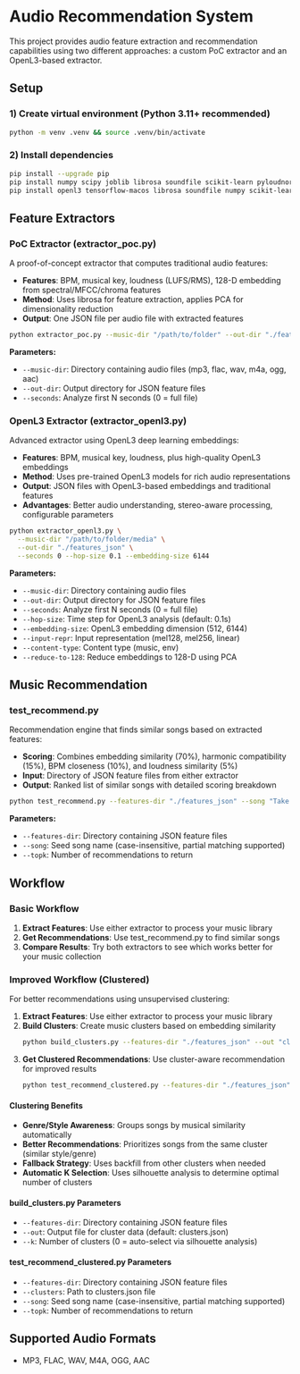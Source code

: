 # Audio Recommendation System

This project provides audio feature extraction and recommendation capabilities using two different approaches: a custom PoC extractor and an OpenL3-based extractor.

## Setup

### 1) Create virtual environment (Python 3.11+ recommended)
```bash
python -m venv .venv && source .venv/bin/activate
```

### 2) Install dependencies
```bash
pip install --upgrade pip
pip install numpy scipy joblib librosa soundfile scikit-learn pyloudnorm
pip install openl3 tensorflow-macos librosa soundfile numpy scikit-learn pyloudnorm
```

## Feature Extractors

### PoC Extractor (extractor_poc.py)
A proof-of-concept extractor that computes traditional audio features:
- **Features**: BPM, musical key, loudness (LUFS/RMS), 128-D embedding from spectral/MFCC/chroma features
- **Method**: Uses librosa for feature extraction, applies PCA for dimensionality reduction
- **Output**: One JSON file per audio file with extracted features

```bash
python extractor_poc.py --music-dir "/path/to/folder" --out-dir "./features_json" --seconds 75
```

**Parameters:**
- `--music-dir`: Directory containing audio files (mp3, flac, wav, m4a, ogg, aac)
- `--out-dir`: Output directory for JSON feature files
- `--seconds`: Analyze first N seconds (0 = full file)

### OpenL3 Extractor (extractor_openl3.py)
Advanced extractor using OpenL3 deep learning embeddings:
- **Features**: BPM, musical key, loudness, plus high-quality OpenL3 embeddings
- **Method**: Uses pre-trained OpenL3 models for rich audio representations
- **Output**: JSON files with OpenL3-based embeddings and traditional features
- **Advantages**: Better audio understanding, stereo-aware processing, configurable parameters

```bash
python extractor_openl3.py \
  --music-dir "/path/to/folder/media" \
  --out-dir "./features_json" \
  --seconds 0 --hop-size 0.1 --embedding-size 6144
```

**Parameters:**
- `--music-dir`: Directory containing audio files
- `--out-dir`: Output directory for JSON feature files
- `--seconds`: Analyze first N seconds (0 = full file)
- `--hop-size`: Time step for OpenL3 analysis (default: 0.1s)
- `--embedding-size`: OpenL3 embedding dimension (512, 6144)
- `--input-repr`: Input representation (mel128, mel256, linear)
- `--content-type`: Content type (music, env)
- `--reduce-to-128`: Reduce embeddings to 128-D using PCA

## Music Recommendation

### test_recommend.py
Recommendation engine that finds similar songs based on extracted features:
- **Scoring**: Combines embedding similarity (70%), harmonic compatibility (15%), BPM closeness (10%), and loudness similarity (5%)
- **Input**: Directory of JSON feature files from either extractor
- **Output**: Ranked list of similar songs with detailed scoring breakdown

```bash
python test_recommend.py --features-dir "./features_json" --song "Take on Me" --topk 3
```

**Parameters:**
- `--features-dir`: Directory containing JSON feature files
- `--song`: Seed song name (case-insensitive, partial matching supported)
- `--topk`: Number of recommendations to return

## Workflow

### Basic Workflow
1. **Extract Features**: Use either extractor to process your music library
2. **Get Recommendations**: Use test_recommend.py to find similar songs
3. **Compare Results**: Try both extractors to see which works better for your music collection

### Improved Workflow (Clustered)
For better recommendations using unsupervised clustering:

1. **Extract Features**: Use either extractor to process your music library
2. **Build Clusters**: Create music clusters based on embedding similarity
   ```bash
   python build_clusters.py --features-dir "./features_json" --out "clusters.json"
   ```
3. **Get Clustered Recommendations**: Use cluster-aware recommendation for improved results
   ```bash
   python test_recommend_clustered.py --features-dir "./features_json" --clusters "clusters.json" --song "Take on Me" --topk 3
   ```

#### Clustering Benefits
- **Genre/Style Awareness**: Groups songs by musical similarity automatically
- **Better Recommendations**: Prioritizes songs from the same cluster (similar style/genre)
- **Fallback Strategy**: Uses backfill from other clusters when needed
- **Automatic K Selection**: Uses silhouette analysis to determine optimal number of clusters

#### build_clusters.py Parameters
- `--features-dir`: Directory containing JSON feature files
- `--out`: Output file for cluster data (default: clusters.json)
- `--k`: Number of clusters (0 = auto-select via silhouette analysis)

#### test_recommend_clustered.py Parameters
- `--features-dir`: Directory containing JSON feature files
- `--clusters`: Path to clusters.json file
- `--song`: Seed song name (case-insensitive, partial matching supported)
- `--topk`: Number of recommendations to return

## Supported Audio Formats
- MP3, FLAC, WAV, M4A, OGG, AAC

